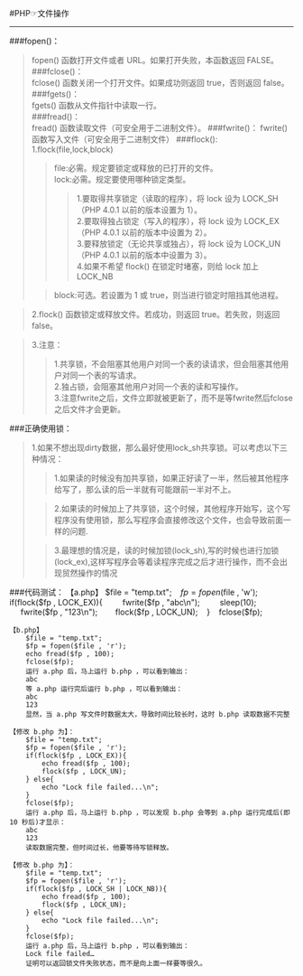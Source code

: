 #PHP☞文件操作  
***

###fopen()：  
>fopen() 函数打开文件或者 URL。如果打开失败，本函数返回 FALSE。  
###fclose()：  
>fclose() 函数关闭一个打开文件。如果成功则返回 true，否则返回 false。  
###fgets()：  
>fgets() 函数从文件指针中读取一行。  
###fread()：  
>fread() 函数读取文件（可安全用于二进制文件）。
###fwrite()：
>fwrite() 函数写入文件（可安全用于二进制文件）
###flock():
>1.flock(file,lock,block)  
>>file:必需。规定要锁定或释放的已打开的文件。  
>>lock:必需。规定要使用哪种锁定类型。  
>>>1.要取得共享锁定（读取的程序），将 lock 设为 LOCK_SH（PHP 4.0.1 以前的版本设置为 1）。  
>>>2.要取得独占锁定（写入的程序），将 lock 设为 LOCK_EX（PHP 4.0.1 以前的版本中设置为 2）。  
>>>3.要释放锁定（无论共享或独占），将 lock 设为 LOCK_UN（PHP 4.0.1 以前的版本中设置为 3）。  
>>>4.如果不希望 flock() 在锁定时堵塞，则给 lock 加上 LOCK_NB  
>
>>block:可选。若设置为 1 或 true，则当进行锁定时阻挡其他进程。  

>2.flock() 函数锁定或释放文件。若成功，则返回 true。若失败，则返回 false。  

>3.注意：  
>>1.共享锁，不会阻塞其他用户对同一个表的读请求，但会阻塞其他用户对同一个表的写请求。  
>>2.独占锁，会阻塞其他用户对同一个表的读和写操作。  
>>3.注意fwrite之后，文件立即就被更新了，而不是等fwrite然后fclose之后文件才会更新。   

###正确使用锁：
>1.如果不想出现dirty数据，那么最好使用lock_sh共享锁。可以考虑以下三种情况：   
>>1.如果读的时候没有加共享锁，如果正好读了一半，然后被其他程序给写了，那么读的后一半就有可能跟前一半对不上。   
>
>>2.如果读的时候加上了共享锁，这个时候，其他程序开始写，这个写程序没有使用锁，那么写程序会直接修改这个文件，也会导致前面一样的问题.   
>
>>3.最理想的情况是，读的时候加锁(lock_sh),写的时候也进行加锁(lock_ex),这样写程序会等着读程序完成之后才进行操作，而不会出现贸然操作的情况 

###代码测试：
	【a.php】
		$file = "temp.txt";    
		$fp = fopen($file , 'w');    
		if(flock($fp , LOCK_EX)){    
		     fwrite($fp , "abc\n");    
		     sleep(10);    
		     fwrite($fp , "123\n");    
		    flock($fp , LOCK_UN);    
		}    
		fclose($fp);  
 
	【b.php】
		$file = "temp.txt";    
		$fp = fopen($file , 'r');    
		echo fread($fp , 100);    
		fclose($fp);   
		运行 a.php 后，马上运行 b.php ，可以看到输出：
		abc
		等 a.php 运行完后运行 b.php ，可以看到输出：
		abc
		123
		显然，当 a.php 写文件时数据太大，导致时间比较长时，这时 b.php 读取数据不完整
		
	【修改 b.php 为】：
		$file = "temp.txt";    
		$fp = fopen($file , 'r');    
		if(flock($fp , LOCK_EX)){    
		    echo fread($fp , 100);    
		    flock($fp , LOCK_UN);    
		} else{    
		    echo "Lock file failed...\n";    
		}    
		fclose($fp);   
		运行 a.php 后，马上运行 b.php ，可以发现 b.php 会等到 a.php 运行完成后(即 10 秒后)才显示：
		abc
		123
		读取数据完整，但时间过长，他要等待写锁释放。
		
	【修改 b.php 为】：
		$file = "temp.txt";    
		$fp = fopen($file , 'r');    
		if(flock($fp , LOCK_SH | LOCK_NB)){    
		    echo fread($fp , 100);    
		    flock($fp , LOCK_UN);    
		} else{    
		    echo "Lock file failed...\n";    
		}    
		fclose($fp);   
		运行 a.php 后，马上运行 b.php ，可以看到输出：
		Lock file failed…
		证明可以返回锁文件失败状态，而不是向上面一样要等很久。